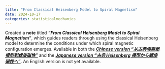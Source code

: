 ```yaml
---
title: "From Classical Heisenberg Model to Spiral Magnetism"
date: 2024-10-17
categories: statisticalmechanics
---
```


 Created a **note** titled ***"From Classical Heisenberg Model to Spiral Magnetism"***, which guides readers through using the classical Heisenberg model to determine the conditions under which spiral magnetic configuration emerges. Available in both the ***[Chinese version “从古典海森堡模型到螺旋磁性”](https://yzhacn.github.io/files/20241017_spiral.pdf)*** and the ***[Japanese version “古典 Heisenberg 模型から螺旋磁性へ”](https://yzhacn.github.io/files/20241017_spiral_ja.pdf)***. An English version is not yet available.
